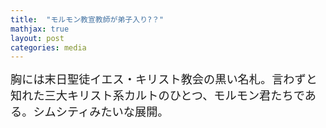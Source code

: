 ```yaml
---
title:  "モルモン教宣教師が弟子入り?？"
mathjax: true
layout: post
categories: media
---
```



<span style="font-size: 130%">
胸には末日聖徒イエス・キリスト教会の黒い名札。言わずと知れた三大キリスト系カルトのひとつ、モルモン君たちである。シムシティみたいな展開。</span>



